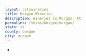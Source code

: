 ```yaml
---
layout: citywineries
title: Morgan Wineries
description: Wineries in Morgan, TX
permalink: /texas/bosque/morgan/
state: tx
county: bosque
city: morgan
---
```

-
